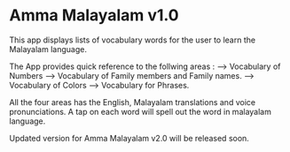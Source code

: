 Amma Malayalam v1.0
===================================

This app displays lists of vocabulary words for the user to learn the Malayalam language.

The App provides quick reference to the follwing areas :
--> Vocabulary of Numbers 
--> Vocabulary of Family members and Family names.
--> Vocabulary of Colors
--> Vocabulary for Phrases.

All the four areas has the English, Malayalam translations and voice pronunciations. A tap on each word will spell out the word in malayalam language.

Updated version for Amma Malayalam v2.0 will be released soon.
